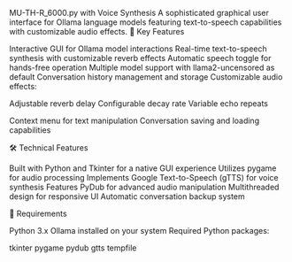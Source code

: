 MU-TH-R_6000.py with Voice Synthesis
A sophisticated graphical user interface for Ollama language models featuring text-to-speech capabilities with customizable audio effects.
🌟 Key Features

Interactive GUI for Ollama model interactions
Real-time text-to-speech synthesis with customizable reverb effects
Automatic speech toggle for hands-free operation
Multiple model support with llama2-uncensored as default
Conversation history management and storage
Customizable audio effects:

Adjustable reverb delay
Configurable decay rate
Variable echo repeats


Context menu for text manipulation
Conversation saving and loading capabilities

🛠️ Technical Features

Built with Python and Tkinter for a native GUI experience
Utilizes pygame for audio processing
Implements Google Text-to-Speech (gTTS) for voice synthesis
Features PyDub for advanced audio manipulation
Multithreaded design for responsive UI
Automatic conversation backup system

🔧 Requirements

Python 3.x
Ollama installed on your system
Required Python packages:

tkinter
pygame
pydub
gtts
tempfile
